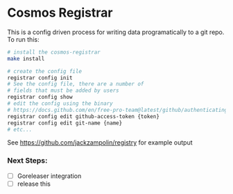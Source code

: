 # Cosmos Registrar

This is a config driven process for writing data programatically to a git repo. To run this:

```bash
# install the cosmos-registrar
make install

# create the config file
registrar config init
# See the config file, there are a number of 
# fields that must be added by users
registrar config show
# edit the config using the binary
# https://docs.github.com/en/free-pro-team@latest/github/authenticating-to-github/creating-a-personal-access-token
registrar config edit github-access-token {token}
registrar config edit git-name {name}
# etc...
```

See https://github.com/jackzampolin/registry for example output

### Next Steps:
- [ ] Goreleaser integration
- [ ] release this